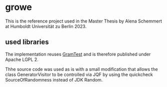 # growe

This is the reference project used in the Master Thesis by Alena Schemmert at Humboldt Universität zu Berlin 2023.

## used libraries
The implementation reuses [GramTest](https://github.com/codelion/gramtest) and is therefore published under Apache LGPL 2.

Thhe source code was used as is with a small modification that allows the class GeneratorVisitor to be controlled via JQF by using the quickcheck SourceOfRandomness instead of JDK Random. 
